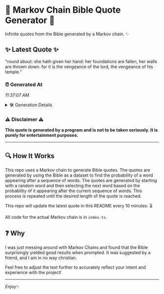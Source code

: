 # 📖 Markov Chain Bible Quote Generator 📖

Infinite quotes from the Bible generated by a Markov chain. ✨

## ✨ Latest Quote ✨
"round about: she hath given her hand: her foundations are fallen, her walls are thrown down: for it is the vengeance of the lord, the vengeance of his temple."

### ⏰ Generated At
*11:37:07 AM*

<details>
    <summary>🛠️ Generation Details</summary>
    <p>
        <strong>🌱 Seed:</strong> round<br>
        <strong>🔄 Iterations:</strong> 28<br>
        <strong>📜 Context History:</strong><br>[ round ]: about:<br>[ round, about: ]: she<br>[ round, about:, she ]: hath<br>[ round, about:, she, hath ]: given<br>[ round, about:, she, hath, given ]: her<br>[ round, about:, she, hath, given, her ]: hand:<br>[ about:, she, hath, given, her, hand: ]: her<br>[ she, hath, given, her, hand:, her ]: foundations<br>[ hath, given, her, hand:, her, foundations ]: are<br>[ given, her, hand:, her, foundations, are ]: fallen,<br>[ her, hand:, her, foundations, are, fallen, ]: her<br>[ hand:, her, foundations, are, fallen,, her ]: walls<br>[ her, foundations, are, fallen,, her, walls ]: are<br>[ foundations, are, fallen,, her, walls, are ]: thrown<br>[ are, fallen,, her, walls, are, thrown ]: down:<br>[ fallen,, her, walls, are, thrown, down: ]: for<br>[ her, walls, are, thrown, down:, for ]: it<br>[ walls, are, thrown, down:, for, it ]: is<br>[ are, thrown, down:, for, it, is ]: the<br>[ thrown, down:, for, it, is, the ]: vengeance<br>[ down:, for, it, is, the, vengeance ]: of<br>[ for, it, is, the, vengeance, of ]: the<br>[ it, is, the, vengeance, of, the ]: lord,<br>[ is, the, vengeance, of, the, lord, ]: the<br>[ the, vengeance, of, the, lord,, the ]: vengeance<br>[ vengeance, of, the, lord,, the, vengeance ]: of<br>[ of, the, lord,, the, vengeance, of ]: his<br>[ the, lord,, the, vengeance, of, his ]: temple.<br>
    </p>
</details>

### ⚠️ Disclaimer ⚠️
**This quote is generated by a program and is not to be taken seriously. It is purely for entertainment purposes.**

---

## 🔍 How It Works

This repo uses a Markov chain to generate Bible quotes. The quotes are generated by using the Bible as a dataset to find the probability of a word appearing after a sequence of words. The quotes are generated by starting with a random word and then selecting the next word based on the probability of it appearing after the current sequence of words. This process is repeated until the desired length of the quote is reached.

This repo will update the latest quote in this README every 10 minutes. ⏳

All code for the actual Markov chain is in `index.ts`.

## ❓ Why

I was just messing around with Markov Chains and found that the Bible surprisingly yielded good results when prompted. 
It was suggested by a friend, and I am in no way christian.

Feel free to adjust the text further to accurately reflect your intent and experience with the project!

---

*Enjoy*✨
